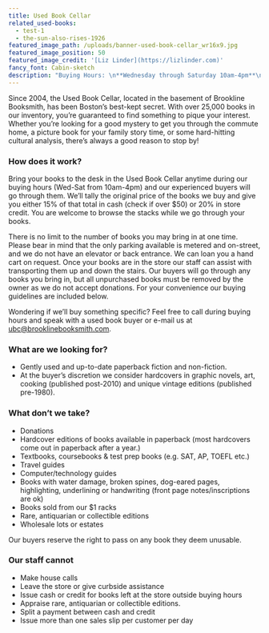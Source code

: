 ```yaml
---
title: Used Book Cellar
related_used-books:
  - test-1
  - the-sun-also-rises-1926
featured_image_path: /uploads/banner-used-book-cellar_wr16x9.jpg
featured_image_position: 50
featured_image_credit: '[Liz Linder](https://lizlinder.com)'
fancy_font: Cabin-sketch
description: "Buying Hours: \n**Wednesday through Saturday 10am-4pm**\n\nNo appointment needed. \n\nNo curbside service; all books must be brought inside. Call ahead if you need special assistance.\n\nPhoto ID required. \n\nWe offer 15% of original price in cash (checks over $50) OR 20% in store credit. Store credit can be used for anything in the store and never expires!\n\nContact Us:   <ubc@brooklinebooksmith.com>"
---
```



Since 2004, the Used Book Cellar, located in the basement of Brookline Booksmith, has been Boston’s best-kept secret. With over 25,000 books in our inventory, you’re guaranteed to find something to pique your interest. Whether you’re looking for a good mystery to get you through the commute home, a picture book for your family story time, or some hard-hitting cultural analysis, there’s always a good reason to stop by!

### How does it work?

Bring your books to the desk in the Used Book Cellar anytime during our buying hours (Wed-Sat from 10am-4pm) and our experienced buyers will go through them. We’ll tally the original price of the books we buy and give you either 15% of that total in cash (check if over $50) or 20% in store credit. You are welcome to browse the stacks while we go through your books.

There is no limit to the number of books you may bring in at one time. Please bear in mind that the only parking available is metered and on-street, and we do not have an elevator or back entrance. We can loan you a hand cart on request. Once your books are in the store our staff can assist with transporting them up and down the stairs. Our buyers will go through any books you bring in, but all unpurchased books must be removed by the owner as we do not accept donations. For your convenience our buying guidelines are included below.

Wondering if we’ll buy something specific? Feel free to call during buying hours and speak with a used book buyer or e-mail us at [ubc@brooklinebooksmith.com](&#109;&#097;&#105;&#108;&#116;&#111;:&#117;&#098;&#099;&#064;&#098;&#114;&#111;&#111;&#107;&#108;&#105;&#110;&#101;&#098;&#111;&#111;&#107;&#115;&#109;&#105;&#116;&#104;&#046;&#099;&#111;&#109;).

### What are we looking for?

* Gently used and up-to-date paperback fiction and non-fiction.
* At the buyer’s discretion we consider hardcovers in graphic novels, art, cooking (published post-2010) and unique vintage editions (published pre-1980).

### What don’t we take?

* Donations
* Hardcover editions of books available in paperback (most hardcovers come out in paperback after a year.)
* Textbooks, coursebooks & test prep books (e.g. SAT, AP, TOEFL etc.)
* Travel guides
* Computer/technology guides
* Books with water damage, broken spines, dog-eared pages, highlighting, underlining or handwriting (front page notes/inscriptions are ok)
* Books sold from our $1 racks
* Rare, antiquarian or collectible editions
* Wholesale lots or estates

Our buyers reserve the right to pass on any book they deem unusable.

### Our staff cannot

* Make house calls
* Leave the store or give curbside assistance
* Issue cash or credit for books left at the store outside buying hours
* Appraise rare, antiquarian or collectible editions.
* Split a payment between cash and credit
* Issue more than one sales slip per customer per day